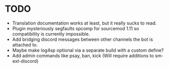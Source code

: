 # TODO

- Translation documentation works at least, but it really sucks to read.
- Plugin mysteriously segfaults spcomp for sourcemod 1.11 so compatibility is currently impossible.
- Add bridging discord messages between other channels the bot is attached to.
- Maybe make log4sp optional via a separate build with a custom define?
- Add admin commands like psay, ban, kick (Will require additions to sm-ext-discord)